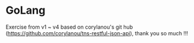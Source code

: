 # GoLang

Exercise from v1 ~ v4 based on corylanou's git hub (https://github.com/corylanou/tns-restful-json-api), thank you so much !!!
